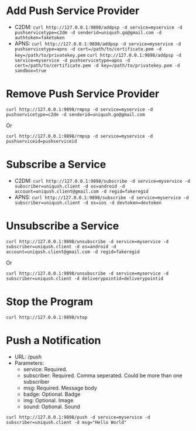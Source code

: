 Add Push Service Provider
===========================

- C2DM:
`curl http://127.0.0.1:9898/addpsp -d service=myservice -d pushservicetype=c2dm -d senderid=uniqush.go@gmail.com -d authtoken=faketoken`
- APNS:
`curl http://127.0.0.1:9898/addpsp -d service=myservice -d pushservicetype=apns -d cert=/path/to/certificate.pem -d key=/path/to/privatekey.pem`
`curl http://127.0.0.1:9898/addpsp -d service=myservice -d pushservicetype=apns -d cert=/path/to/certificate.pem -d key=/path/to/privatekey.pem -d sandbox=true`

Remove Push Service Provider
===========================

`curl http://127.0.0.1:9898/rmpsp -d service=myservice -d pushservicetype=c2dm -d senderid=uniqush.go@gmail.com`

Or

`curl http://127.0.0.1:9898/rmpsp -d service=myservice -d pushserviceid=pushserviceid`

Subscribe a Service
===========================
- C2DM:
`curl http://127.0.0.1:9898/subscribe -d service=myservice -d subscriber=uniqush.client -d os=android -d account=uniqush.client@gmail.com -d regid=fakeregid`
- APNS:
`curl http://127.0.0.1:9898/subscribe -d service=myservice -d subscriber=uniqush.client -d os=ios -d devtoken=devtoken`

Unsubscribe a Service
===========================
`curl http://127.0.0.1:9898/unsubscribe -d service=myservice -d subscriber=uniqush.client -d os=android -d account=uniqush.client@gmail.com -d regid=fakeregid`

Or

`curl http://127.0.0.1:9898/unsubscribe -d service=myservice -d subscriber=uniqush.client -d deliverypointid=deliverypointid`

Stop the Program
===========================
`curl http://127.0.0.1:9898/stop`

Push a Notification
==========================
- URL: /push
- Parameters:
  + service: Required.
  + subscriber: Required. Comma seperated. Could be more than one subscriber
  + msg: Required. Message body
  + badge: Optional. Badge
  + img: Optional. Image
  + sound: Optional. Sound

`curl http://127.0.0.1:9898/push -d service=myservice -d subscriber=uniqush.client -d msg="Hello World"`

